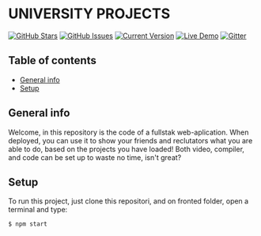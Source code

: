 UNIVERSITY PROJECTS
============
[![GitHub Stars](https://img.shields.io/github/stars/EdinsonUwU/UNIVERSITY_PROJECTS)](https://github.com/EdinsonUwU/UNIVERSITY_PROJECTS/stargazers) [![GitHub Issues](https://img.shields.io/github/issues/EdinsonUwU/UNIVERSITY_PROJECTS.svg)](https://github.com/EdinsonUwU/UNIVERSITY_PROJECTS/issues) [![Current Version](https://img.shields.io/badge/version-0.0.0-green.svg)](https://github.com/EdinsonUwU/UNIVERSITY_PROJECTS) [![Live Demo](https://img.shields.io/badge/demo-online-green.svg)](https://igorantun.com/chat) [![Gitter](https://badges.gitter.im/Join%20Chat.svg)](https://gitter.im/IgorAntun/node-chat?utm_source=badge&utm_medium=badge&utm_campaign=pr-badge)

## Table of contents
* [General info](#general-info)
* [Setup](#setup)

## General info
Welcome, in this repository is the code of a fullstak web-aplication. When deployed, you can use it to show your friends and reclutators what you are able to do, based on the projects you have loaded! Both video, compiler, and code can be set up to waste no time, isn't great?
	
## Setup
To run this project, just clone this repositori, and on fronted folder, open a terminal and type:

```
$ npm start
```